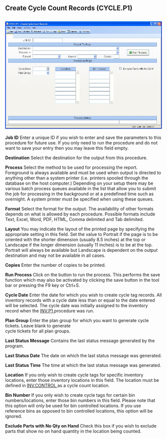 ##  Create Cycle Count Records (CYCLE.P1)

<PageHeader />

##

![](./CYCLE-P1-1.jpg)

**Job ID** Enter a unique ID if you wish to enter and save the parameters to
this procedure for future use. If you only need to run the procedure and do
not want to save your entry then you may leave this field empty.  
  
**Destination** Select the destination for the output from this procedure.  
  
**Process** Select the method to be used for processing the report. Foreground
is always available and must be used when output is directed to anything other
than a system printer (i.e. printers spooled through the database on the host
computer.) Depending on your setup there may be various batch process queues
available in the list that allow you to submit the job for processing in the
background or at a predefined time such as overnight. A system printer must be
specified when using these queues.  
  
**Format** Select the format for the output. The availability of other formats
depends on what is allowed by each procedure. Possible formats include Text,
Excel, Word, PDF, HTML, Comma delimited and Tab delimited.  
  
**Layout** You may indicate the layout of the printed page by specifying the
appropriate setting in this field. Set the value to Portrait if the page is to
be oriented with the shorter dimension (usually 8.5 inches) at the top or
Landscape if the longer dimension (usually 11 inches) is to be at the top.
Portrait will always be available but Landscape is dependent on the output
destination and may not be available in all cases.  
  
**Copies** Enter the number of copies to be printed.  
  
**Run Process** Click on the button to run the process. This performs the save
function which may also be activated by clicking the save button in the tool
bar or pressing the F9 key or Ctrl+S.  
  
**Cycle Date** Enter the date for which you wish to create cycle tag records. All inventory records with a cycle date less than or equal to the date entered will be selected. The cycle date was initially assigned to the inventory record when the [ INV.P1 ](../../INV-P1/README.md) procedure was run.   
  
**Plan Group** Enter the plan group for which you want to generate cycle
tickets. Leave blank to generate  
cycle tickets for all plan groups.  
  
**Last Status Message** Contains the last status message generated by the
program.  
  
**Last Status Date** The date on which the last status message was generated.  
  
**Last Status Time** The time at which the last status message was generated.  
  
**Location** If you only wish to create cycle tags for specific inventory locations, enter those inventory locations in this field. The location must be defined in [ INV.CONTROL ](../../../INV-ENTRY/INV-CONTROL/README.md) as a cycle count location.   
  
**Bin Number** If you only wish to create cycle tags for certain bin
numbers/locations, enter those bin numbers in this field. Please note that
this option will only be used for bin controlled locations. If you use
reference bins as opposed to bin controlled locations, this option will be
ignored.  
  
**Exclude Parts with No Qty on Hand** Check this box if you wish to exclude
parts that show no on hand quantity in the location being counted.  
  
  
<badge text= "Version 8.10.57" vertical="middle" />

<PageFooter />